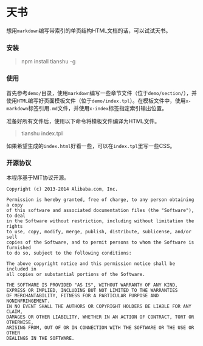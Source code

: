 天书
======

想用`markdown`编写带索引的单页结构HTML文档的话，可以试试天书。

### 安装

>	npm install tianshu -g

### 使用

首先参考`demo/`目录，使用`markdown`编写一些章节文件（位于`demo/section/`），并使用`HTML`编写好页面模板文件（位于`demo/index.tpl`）。在模板文件中，使用`x-markdown`标签引用`.md`文件，并使用`x-index`标签指定索引输出位置。

准备好所有文件后，使用以下命令将模板文件编译为HTML文件。

>	tianshu index.tpl

如果希望生成的`index.html`好看一些，可以在`index.tpl`里写一些CSS。

### 开源协议

本程序基于MIT协议开源。

	Copyright (c) 2013-2014 Alibaba.com, Inc.

	Permission is hereby granted, free of charge, to any person obtaining a copy
	of this software and associated documentation files (the "Software"), to deal
	in the Software without restriction, including without limitation the rights
	to use, copy, modify, merge, publish, distribute, sublicense, and/or sell
	copies of the Software, and to permit persons to whom the Software is furnished
	to do so, subject to the following conditions:

	The above copyright notice and this permission notice shall be included in
	all copies or substantial portions of the Software.

	THE SOFTWARE IS PROVIDED "AS IS", WITHOUT WARRANTY OF ANY KIND,
	EXPRESS OR IMPLIED, INCLUDING BUT NOT LIMITED TO THE WARRANTIES
	OF MERCHANTABILITY, FITNESS FOR A PARTICULAR PURPOSE AND NONINFRINGEMENT.
	IN NO EVENT SHALL THE AUTHORS OR COPYRIGHT HOLDERS BE LIABLE FOR ANY CLAIM,
	DAMAGES OR OTHER LIABILITY, WHETHER IN AN ACTION OF CONTRACT, TORT OR OTHERWISE,
	ARISING FROM, OUT OF OR IN CONNECTION WITH THE SOFTWARE OR THE USE OR OTHER
	DEALINGS IN THE SOFTWARE.
